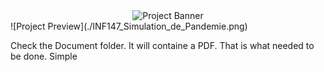 <div align="center">
  <img src="./assets/INF147_Simulation_de_Pandemie.png" alt="Project Banner" width="800"/>
</div>
![Project Preview](./INF147_Simulation_de_Pandemie.png)

Check the Document folder.
It will containe a PDF.
That is what needed to be done.
Simple




